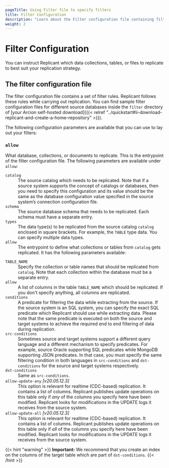 ```yaml
---
pageTitle: Using Filter file to specify filters
title: Filter Configuration
description: "Learn about the Filter configuration file containing filter rules. These rules tell Replicant which databases, collections, or documents to replicate."
weight: 2
---
```


# Filter Configuration

You can instruct Replicant which data collections, tables, or files to replicate to best suit your replication strategy.

## The filter configuration file
The filter configuration file contains a set of filter rules. Replicant follows these rules while carrying out replication. You can find sample filter configuration files for different source databases inside the `filter` directory of [your Arcion self-hosted download]({{< relref "../quickstart#ii-download-replicant-and-create-a-home-repository" >}}).

The following configuration parameters are available that you can use to lay out your filters:

### `allow`
What database, collections, or documents to replicate. This is the entrypoint of the filter configuration file. The following parameters are available under `allow`: 

<dl class="dl-indent">

<dt><code>catalog</code></dt>
<dd>
The source catalog which needs to be replicated. Note that if a source system supports the concept of catalogs or databases, then you need to specify this configuration and its value should be the same as the database configuration value specified in the source system’s connection configuration file.
</dd>

<dt><code>schema</code></dt>
<dd>
The source database schema that needs to be replicated. Each schema must have a separate entry.
</dd>

<dt><code>types</code></dt>
<dd>
The data type(s) to be replicated from the source catalog <code>catalog</code> enclosed in square brackets. For example, the <code>TABLE</code> type data. You can specify multiple data types.
</dd>

<dt><code>allow</code></dt>
<dd>
The entrypoint to define what collections or tables from <code>catalog</code> gets replicated. It has the following parameters available:
</dd>

<dl class="dl-indent" >
<dt><code>TABLE_NAME</code></dt>
<dd>
Specify the collection or table names that should be replicated from <code>catalog</code>. Note that each collection within the database must be a separate entry.
</dd>

<dt><code>allow</code></dt>
<dd>
A list of columns in the table <code>TABLE_NAME</code> which should be replicated. If you don't specify anything, all columns are replicated.
</dd>

<dt><code>conditions</code></dt>
<dd>
A predicate for filtering the data while extracting from the source. If the source system is an SQL system, you can specify the exact SQL predicate which Replicant should use while extracting data. Please note that the same predicate is executed on both the source and target systems to achieve the required end to end filtering of data during replication.
</dd>

<dt><code>src-conditions</code></dt>
<dd>
Sometimes source and target systems support a different query language and a different mechanism to specify predicates. For example, source Oracle supporting SQL predicates while MongoDB supporting JSON predicates. In that case, you must specify the same filtering condition in both languages in <code>src-conditions</code> and <code>dst-conditions</code> for the source and target systems respectively.
</dd>

<dt><code>dst-conditions</code></dt>
<dd>
Same as <code>src-conditions</code>.
</dd>

<dt><code>allow-update-any</code> <i>[v20.05.12.3]</i></dt>
<dd>
This option is relevant for realtime (CDC-based) replication. It contains a list of columns. Replicant publishes update operations on this table only if <em>any</em> of the columns you specify here have been modified. Replicant looks for modifications in the UPDATE logs it receives from the source system.
</dd>

<dt><code>allow-update-all</code> <i>[v20.05.12.3]</i></dt>
<dd>
This option is relevant for realtime (CDC-based) replication. It contains a list of columns. Replicant publishes update operations on this table only if <em>all</em> of the columns you specify here have been modified. Replicant looks for modifications in the UPDATE logs it receives from the source system.
</dd>

</dl>

</dl>

{{< hint "warning" >}}
**Important:** We recommend that you create an index on the columns of the target table which are part of `dst-conditions`.
{{< /hint >}}